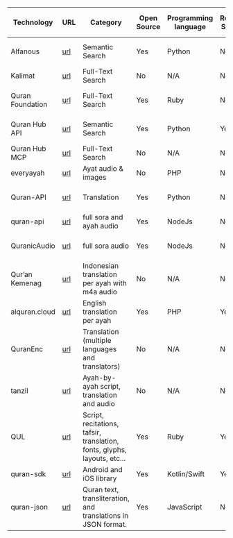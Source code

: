 
| Technology       | URL                                                                         | Category                                                                 | Open Source | Programming language | Require Signup | API/UI/MCP/SDK | production-ready/NOT | Documentation | Platform           | Star count | Creation date | Last update date | Contributors count |
| ---------------- | --------------------------------------------------------------------------- | ------------------------------------------------------------------------ | ----------- | -------------------- | -------------- | -------------- | -------------------- | ------------- | ------------------ | ---------- | ------------- | ---------------- | ------------------ |
| Alfanous         | [url](https://github.com/Alfanous-team/alfanous)                            | Semantic Search                                                          | Yes         | Python               | No             | API, UI, SDK   | yes                  | Very good     | Web                | 271        | May 6, 2020   | Nov 30, 2021     | 1                  |
| Kalimat          | [url](https://www.kalimat.dev/)                                             | Full-Text Search                                                         | No          | N/A                  | No             | API, UI        | yes                  | Very minimal  | Web                | N/A        | N/A           | N/A              | N/A                |
| Quran Foundation | [url](https://api-docs.quran.foundation/docs/content_apis_versioned/search) | Full-Text Search                                                         | Yes         | Ruby                 | No             | API, UI        | yes                  | Very good     | Web                | 1049       | Jun 15, 2014  | Oct 14, 2025     | 21                 |
| Quran Hub API    | [url](https://github.com/misraj-ai/quranhub)                                | Semantic Search                                                          | Yes         | Python               | Yes            | API            | not tested           | Good          | Web                | 34         | Sep 16, 2025  | Sep 30, 2025     | 1                  |
| Quran Hub MCP    | [url](https://qurani.ai/en/docs/mcp)                                        | Full-Text Search                                                         | No          | N/A                  | No             | MCP            | not tested           | Good          | AI Agent           | N/A        | N/A           | N/A              | N/A                |
| everyayah        | [url](https://www.everyayah.com/)                                           | Ayat audio & images                                                      | No          | PHP                  | No             | API            | yes                  | N/A           | Web                | N/A        | N/A           | N/A              | N/A                |
| Quran-API        | [url](https://quranapi.pages.dev/)                                          | Translation                                                              | Yes         | Python               | No             | API            | yes                  | Good          | Web                | 74         | Aug 6, 2023   | Oct 13, 2025     |                    |
| quran-api        | [url](https://github.com/rzkytmgr/quran-api)                                | full sora and ayah audio                                                 | Yes         | NodeJs               | No             | API            | yes                  | Good          | Web                | 77         | Mar 19, 2021  | Aug 1, 2025      | 2                  |
| QuranicAudio     | [url](https://github.com/quran/audio.quran.com)                             | full sora audio                                                          | Yes         | NodeJs               | No             | API, UI        | yes                  | Very minimal  | web                | 146        | Jun 3, 2016   | Jun 28, 2021     | 9                  |
| Qur’an Kemenag   | [url](https://quran.kemenag.go.id/)                                         | Indonesian translation per ayah with m4a audio                           | No          | N/A                  | No             | UI             | yes                  | N/A           | web                | N/A        | N/A           | N/A              | N/A                |
| alquran.cloud    | [url](https://alquran.cloud/)                                               | English translation per ayah                                             | Yes         | PHP                  | Yes            | API, UI        | yes                  | N/A           | web                | N/A        | N/A           | N/A              | N/A                |
| QuranEnc         | [url](https://quranenc.com/)                                                | Translation (multiple languages and translators)                         | No          | N/A                  | No             | API, UI        | yes                  | Good          | web                | N/A        | N/A           | N/A              | N/A                |
| tanzil           | [url](https://tanzil.net/)                                                  | Ayah-by-ayah script, translation and audio                               | No          | N/A                  | No             | API, UI        | yes                  | Poor          | web                | N/A        | N/A           | N/A              | N/A                |
| QUL              | [url](https://qul.tarteel.ai/)                                              | Script, recitations, tafsir, translation, fonts, glyphs, layouts, etc... | Yes         | Ruby                 | Yes            | API, UI, SDK   | yes                  | Good          | web                | 510        | Jun 12, 2024  | Oct 7, 2025      | 14                 |
| quran-sdk        | [url](https://github.com/TazkiyaTech/quran-sdk)                             | Android and iOS library                                                  | Yes         | Kotlin/Swift         | Yes            | SDK            | yes                  | Good          |                    | 18         | Dec 5, 2015   | Jul 14, 2023     | 1                  |
| quran-json       | [url](https://github.com/risan/quran-json)                                  | Quran text, transliteration, and translations in JSON format.            | Yes         | JavaScript           | No             | SDK, API       | yes                  | Good          | JavaScript package | 445        |               | Sep 11, 2021     | 1                  |
